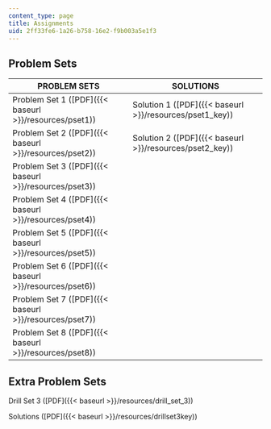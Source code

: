 ```yaml
---
content_type: page
title: Assignments
uid: 2ff33fe6-1a26-b758-16e2-f9b003a5e1f3
---
```


Problem Sets
------------

| PROBLEM SETS | SOLUTIONS |
| --- | --- |
| Problem Set 1 ([PDF]({{< baseurl >}}/resources/pset1)) | Solution 1 ([PDF]({{< baseurl >}}/resources/pset1_key)) |
| Problem Set 2 ([PDF]({{< baseurl >}}/resources/pset2)) | Solution 2 ([PDF]({{< baseurl >}}/resources/pset2_key)) |
| Problem Set 3 ([PDF]({{< baseurl >}}/resources/pset3)) | &nbsp; |
| Problem Set 4 ([PDF]({{< baseurl >}}/resources/pset4)) | &nbsp; |
| Problem Set 5 ([PDF]({{< baseurl >}}/resources/pset5)) | &nbsp; |
| Problem Set 6 ([PDF]({{< baseurl >}}/resources/pset6)) | &nbsp; |
| Problem Set 7 ([PDF]({{< baseurl >}}/resources/pset7)) | &nbsp; |
| Problem Set 8 ([PDF]({{< baseurl >}}/resources/pset8)) |   

Extra Problem Sets
------------------

Drill Set 3 ([PDF]({{< baseurl >}}/resources/drill_set_3))

Solutions ([PDF]({{< baseurl >}}/resources/drillset3key))